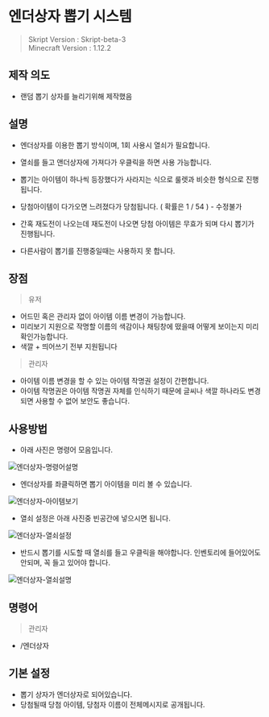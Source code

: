 # 엔더상자 뽑기 시스템
> Skript Version : Skript-beta-3  
> Minecraft Version : 1.12.2


## 제작 의도

- 랜덤 뽑기 상자를 늘리기위해 제작했음

## 설명

- 엔더상자를 이용한 뽑기 방식이며, 1회 사용시 열쇠가 필요합니다.
- 열쇠를 들고 앤더상자에 가져다가 우클릭을 하면 사용 가능합니다.
- 뽑기는 아이템이 하나씩 등장했다가 사라지는 식으로 룰렛과 비슷한 형식으로 진행됩니다.
- 당첨아이템이 다가오면 느려졌다가 당첨됩니다. ( 확률은 1 / 54 ) - 수정불가
- 간혹 재도전이 나오는데 재도전이 나오면 당첨 아이템은 무효가 되며 다시 뽑기가 진행됩니다.

- 다른사람이 뽑기를 진행중일때는 사용하지 못 합니다.

## 장점
> 유저  
- 어드민 혹은 관리자 없이 아이템 이름 변경이 가능합니다.
- 미리보기 지원으로 작명할 이름의 색감이나 채팅창에 떴을때 어떻게 보이는지 미리 확인가능합니다.
- 색깔 + 띄어쓰기 전부 지원됩니다

> 관리자  
- 아이템 이름 변경을 할 수 있는 아이템 작명권 설정이 간편합니다.
- 아이템 작명권은 아이템 작명권 자체를 인식하기 때문에 글씨나 색깔 하나라도 변경되면 사용할 수 없어 보안도 좋습니다.

## 사용방법

- 아래 사진은 명령어 모음입니다.

![엔더상자-명령어설명](https://github.com/hhcczz/MinecraftSkript/assets/101077489/e8081013-970e-4601-86c1-6a4ed14f939f)

- 엔더상자를 좌클릭하면 뽑기 아이템을 미리 볼 수 있습니다.

![엔더상자-아이템보기](https://github.com/hhcczz/MinecraftSkript/assets/101077489/3afe4e42-c2f7-4d77-9c31-100aad7a2e13)

- 열쇠 설정은 아래 사진중 빈공간에 넣으시면 됩니다.

![엔더상자-열쇠설정](https://github.com/hhcczz/MinecraftSkript/assets/101077489/fad182de-d17f-431a-8d1e-cdf747ffb9de)

- 반드시 뽑기를 시도할 때 열쇠를 들고 우클릭을 해야합니다. 인벤토리에 들어있어도 안되며, 꼭 들고 있어야 합니다.

![엔더상자-열쇠설명](https://github.com/hhcczz/MinecraftSkript/assets/101077489/686c77f8-c942-4aae-9fc6-8d4e1e32fd7f)

## 명령어
> 관리자
+ /엔더상자

## 기본 설정
- 뽑기 상자가 엔더상자로 되어있습니다.
- 당첨될때 당첨 아이템, 당첨자 이름이 전체메시지로 공개됩니다.



​
